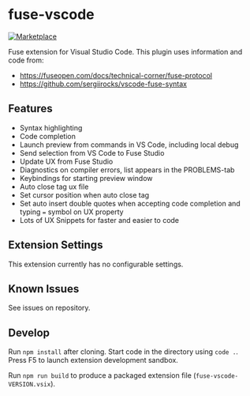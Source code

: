 # fuse-vscode

[![Marketplace](https://img.shields.io/visual-studio-marketplace/v/fuseopen.fuse-vscode?style=flat-square)](https://marketplace.visualstudio.com/items?itemName=fuseopen.fuse-vscode)

Fuse extension for Visual Studio Code. This plugin uses information and code from:

- https://fuseopen.com/docs/technical-corner/fuse-protocol
- https://github.com/sergiirocks/vscode-fuse-syntax

## Features

- Syntax highlighting
- Code completion
- Launch preview from commands in VS Code, including local debug
- Send selection from VS Code to Fuse Studio
- Update UX from Fuse Studio
- Diagnostics on compiler errors, list appears in the PROBLEMS-tab
- Keybindings for starting preview window
- Auto close tag ux file
- Set cursor position when auto close tag
- Set auto insert double quotes when accepting code completion and typing `=` symbol on UX property
- Lots of UX Snippets for faster and easier to code

## Extension Settings

This extension currently has no configurable settings.

## Known Issues

See issues on repository.

## Develop

Run `npm install` after cloning. Start code in the directory using `code .`. Press F5 to launch extension development sandbox.

Run `npm run build` to produce a packaged extension file (`fuse-vscode-VERSION.vsix`).
